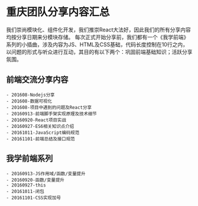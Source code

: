 
# 重庆团队分享内容汇总

我们崇尚模块化、组件化开发，我们推崇React大法好，因此我们的所有分享内容均按分享日期来分模块存储。
每次正式开始分享前，我们都有一个《我学前端》系列的小插曲，涉及内容为JS、HTML及CSS基础，代码长度控制在10行之内，
以问题的形式与听众进行互动，其目的有以下两个：巩固前端基础知识；活跃分享氛围。

## 前端交流分享内容
    - 201608-Nodejs分享
    - 201608-数据可视化
    - 201608-项目中遇到的问题及React分享
    - 20160913-前端脚手架实现原理及技术细节
    - 20160920-React项目实战
    - 20160927-ES6相关知识点介绍
    - 20161011-JavaScript编码规范
    - 20161101-前端总结及接口规范

## 我学前端系列
    - 20160913-JS作用域/函数/变量提升
    - 20160920-函数/变量提升
    - 20160927-this
    - 20161011-闭包
    - 20161101-CSS实现加号